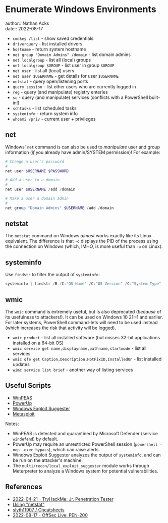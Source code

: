 # Enumerate Windows Environments

author:: Nathan Acks  
date:: 2022-08-17

* `cmdkey /list` - show saved credentials
* `driverquery` - list installed drivers
* `hostname` - return system hostname
* `net group "Domain Admins" /domain` - list domain admins
* `net localgroup` - list all (local) groups
* `net localgroup $GROUP` - list user in group `$GROUP`
* `net user` - list all (local) users
* `net user $USERNAME` - get details for user `$USERNAME`
* `netstat` - query open/listening ports
* `query session` - list other users who are currently logged in
* `reg` - query (and manipulate) registry enteries
* `sc` - query (and manipulate) services (conflicts with a PowerShell built-in!)
* `schtasks` - list scheduled tasks
* `systeminfo` - return system info
* `whoami /priv` - current user + privileges

## net

Windows' `net` command is can also be used to *manipulate* user and group information (*if* you already have admin/SYSTEM permission)! For example:

```powershell
# Change a user's password
#
net user $USERNAME $PASSWORD

# Add a user to a domain
#
net user $USERNAME /add /domain

# Make a user a domain admin
#
net group "Domain Admins" $USERNAME /add /domain
```

## netstat

The `netstat` command on Windows *almost* works exactly like its Linux equivalent. The difference is that `-o` displays the PID of the process using the connection on Windows (which, IMHO, is more useful than `-o` on Linux).

## systeminfo

Use `findstr` to filter the output of `systeminfo`:

```powershell
systeminfo | findstr /B /C:"OS Name" /C:"OS Version" /C:"System Type"
```

## wmic

The `wmic` command is extremely useful, but is also deprecated (*because* of its usefulness to attackers!). It can be used on Windows 10 21H1 and earlier. For later systems, PowerShell command-lets will need to be used instead (which increases the risk that activity will be logged).

* `wmic product` - list all installed software (but misses 32-bit applications installed on a 64-bit OS)
* `wmic service get name,displayname,pathname,startmode` - list all services
* `wmic qfe get Caption,Description,HotFixID,InstalledOn` - list installed updates
* `wimc service list brief` - another way of listing services

## Useful Scripts

* [WinPEAS](https://github.com/carlospolop/PEASS-ng/tree/master/winPEAS)
* [PowerUp](https://github.com/PowerShellMafia/PowerSploit/tree/master/Privesc)
* [Windows Exploit Suggester](https://github.com/AonCyberLabs/Windows-Exploit-Suggester)
* [Metasploit](metasploit.md)

Notes:

* WinPEAS is detected and quarantined by Microsoft Defender (service `windefend`) by default.
* PowerUp may require an unrestricted PowerShell session (`powershell -nop -exec bypass`), which can raise alerts.
* Windows Exploit Suggester analyzes the output of `systeminfo`, and can be run on the attacker's machine.
* The `multi/recon/local_exploit_suggester` module works through Meterpreter to analyze a Windows system for potential vulnerabilities.

## References

* [2022-04-21 - TryHackMe: Jr. Penetration Tester](../log/2022-04-21-tryhackme-jr-penetration-tester.md)
* [Using "netstat"](netstat.md)
* [slyth11907 / Cheatsheets](https://github.com/slyth11907/Cheatsheets)
* [2022-08-17 - OffSec Live: PEN-200](../log/2022-08-17-offsec-live-pen-200.md)
